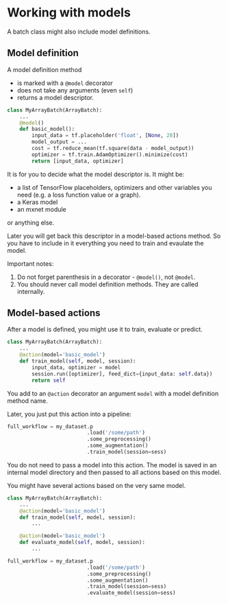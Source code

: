 # Working with models

A batch class might also include model definitions.

## Model definition
A model definition method
- is marked with a `@model` decorator
- does not take any arguments (even `self`)
- returns a model descriptor.

```python
class MyArrayBatch(ArrayBatch):
    ...
    @model()
    def basic_model():
        input_data = tf.placeholder('float', [None, 28])
        model_output = ...
		cost = tf.reduce_mean(tf.square(data - model_output))
		optimizer = tf.train.AdamOptimizer().minimize(cost)
        return [input_data, optimizer]
```
It is for you to decide what the model descriptor is. It might be:
- a list of TensorFlow placeholders, optimizers and other variables you need (e.g. a loss function value or a graph).
- a Keras model
- an mxnet module

or anything else.

Later you will get back this descriptor in a model-based actions method. So you have to include in it everything you need to train and evaulate the model.

Important notes:
1. Do not forget parenthesis in a decorator - `@model()`, not `@model`.
1. You should never call model definition methods. They are called internally.

## Model-based actions
After a model is defined, you might use it to train, evaluate or predict.

```python
class MyArrayBatch(ArrayBatch):
    ...
    @action(model='basic_model')
    def train_model(self, model, session):
        input_data, optimizer = model
        session.run([optimizer], feed_dict={input_data: self.data})
        return self
```
You add to an `@action` decorator an argument `model` with a model definition method name.

Later, you just put this action into a pipeline:
```python
full_workflow = my_dataset.p
                          .load('/some/path')
                          .some_preprocessing()
                          .some_augmentation()
                          .train_model(session=sess)
```
You do not need to pass a model into this action. The model is saved in an internal model directory and then passed to all actions based on this model.

You might have several actions based on the very same model.
```python
class MyArrayBatch(ArrayBatch):
    ...
    @action(model='basic_model')
    def train_model(self, model, session):
        ...

    @action(model='basic_model')
    def evaluate_model(self, model, session):
        ...

full_workflow = my_dataset.p
                          .load('/some/path')
                          .some_preprocessing()
                          .some_augmentation()
                          .train_model(session=sess)
                          .evaluate_model(session=sess)
```
